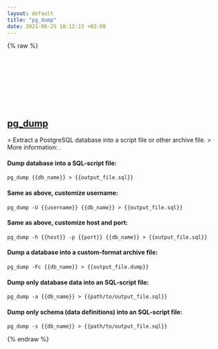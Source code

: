 ```yaml
---
layout: default
title: "pg_dump"
date: 2021-06-25 18:12:13 +02:00
---
```

{% raw %}
<h2 id="pg_dump">
  <a href="/en/common/pg_dump.html">pg_dump</a> <a href="#pg_dump"><svg class="icon">
    <use href="/assets/images/unicode_sprite.svg#link" />
  </svg></a>
</h2>
> Extract a PostgreSQL database into a script file or other archive file.
> More information: <https://www.postgresql.org/docs/current/app-pgdump.html>.

#### Dump database into a SQL-script file:
```shell
pg_dump {{db_name}} > {{output_file.sql}}
```
#### Same as above, customize username:
```shell
pg_dump -U {{username}} {{db_name}} > {{output_file.sql}}
```
#### Same as above, customize host and port:
```shell
pg_dump -h {{host}} -p {{port}} {{db_name}} > {{output_file.sql}}
```
#### Dump a database into a custom-format archive file:
```shell
pg_dump -Fc {{db_name}} > {{output_file.dump}}
```
#### Dump only database data into an SQL-script file:
```shell
pg_dump -a {{db_name}} > {{path/to/output_file.sql}}
```
#### Dump only schema (data definitions) into an SQL-script file:
```shell
pg_dump -s {{db_name}} > {{path/to/output_file.sql}}
```
{% endraw %}